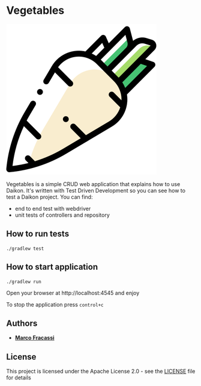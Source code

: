 # Vegetables

![Daikon](./logo.svg)

Vegetables is a simple CRUD web application that explains how to use Daikon.
It's written with Test Driven Development so you can see how to test a Daikon project. 
You can find:
* end to end test with webdriver
* unit tests of controllers and repository

## How to run tests
```
./gradlew test
```

## How to start application
```
./gradlew run
```
Open your browser at http://localhost:4545 and enjoy 

To stop the application press `control+c`

## Authors

* **[Marco Fracassi](https://github.com/fracassi-marco)**

## License

This project is licensed under the Apache License 2.0 - see the [LICENSE](LICENSE) file for details
